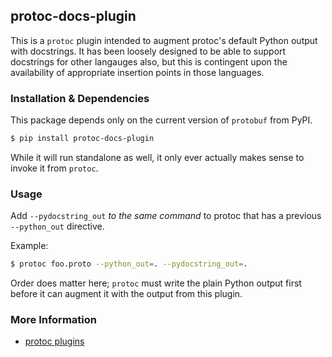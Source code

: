 ## protoc-docs-plugin

This is a `protoc` plugin intended to augment protoc's default Python
output with docstrings. It has been loosely designed to be able to support
docstrings for other langauges also, but this is contingent upon the
availability of appropriate insertion points in those languages.

### Installation & Dependencies

This package depends only on the current version of `protobuf` from PyPI.

```bash
$ pip install protoc-docs-plugin
```

While it will run standalone as well, it only ever actually makes sense
to invoke it from `protoc`.

### Usage

Add `--pydocstring_out` _to the same command_ to protoc that has a previous
`--python_out` directive.

Example:

```bash
$ protoc foo.proto --python_out=. --pydocstring_out=.
```

Order does matter here; `protoc` must write the plain Python output first
before it can augment it with the output from this plugin.

### More Information

  * [protoc plugins][1]

  [1]: https://developers.google.com/protocol-buffers/docs/reference/other
